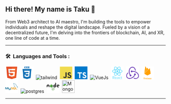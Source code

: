 ## Hi there! My name is Taku 👋

From Web3 architect to AI maestro, I'm building the tools to empower individuals and reshape the digital landscape. Fueled by a vision of a decentralized future, I'm delving into the frontiers of blockchain, AI, and XR, one line of code at a time.

___

### 🛠 &nbsp;Languages and Tools :

<p>
<img src="https://github.com/devicons/devicon/blob/master/icons/html5/html5-original.svg" title="HTML5" alt="HTML" width="40" height="40"/>&nbsp;
<img src="https://github.com/devicons/devicon/blob/master/icons/css3/css3-plain-wordmark.svg"  title="CSS3" alt="CSS" width="40" height="40"/>&nbsp;
<img src="https://www.svgrepo.com/show/354431/tailwindcss-icon.svg" title="tailwind" alt="tailwind" width="40" height="40"/>&nbsp;
<img src="https://github.com/devicons/devicon/blob/master/icons/javascript/javascript-original.svg" title="JavaScript" alt="JavaScript" width="40" height="40"/>&nbsp;
<img src="https://raw.githubusercontent.com/github/explore/80688e429a7d4ef2fca1e82350fe8e3517d3494d/topics/typescript/typescript.png" title="Typescript"  alt="Typescript" width="40" height="40"/>&nbsp;
<img src="https://uxwing.com/wp-content/themes/uxwing/download/brands-and-social-media/vue-js-icon.png" title="VueJs"  alt="VueJs" width="40" height="40"/>&nbsp;
<img src="https://github.com/devicons/devicon/blob/master/icons/react/react-original-wordmark.svg" title="React" alt="React" width="40" height="40"/>&nbsp;
<img src="https://github.com/devicons/devicon/blob/master/icons/redux/redux-original.svg" title="Redux" alt="Redux " width="40" height="40"/>&nbsp;
<img src="https://github.com/devicons/devicon/blob/master/icons/firebase/firebase-plain-wordmark.svg" title="Firebase" alt="Firebase" width="40" height="40"/>&nbsp;
<img src="https://github.com/devicons/devicon/blob/master/icons/mysql/mysql-original-wordmark.svg" title="MySQL"  alt="MySQL" width="40" height="40"/>&nbsp;
<img src="https://uxwing.com/wp-content/themes/uxwing/download/brands-and-social-media/postgresql-icon.png" title="postgres" alt="postgres" width="40" height="40"/>&nbsp;
<img src="https://github.com/devicons/devicon/blob/master/icons/nodejs/nodejs-original-wordmark.svg" title="NodeJS" alt="NodeJS" width="40" height="40"/>&nbsp;
<img src="https://www.svgrepo.com/show/331488/mongodb.svg" title="MongoDB" **alt="MongoDB" width="40" height="40"/>&nbsp;
</p>

___

